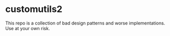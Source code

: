 # customutils2
This repo is a collection of bad design patterns and worse implementations. Use at your own risk.
